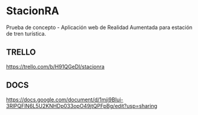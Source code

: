 # StacionRA
Prueba de concepto - Aplicación web de Realidad Aumentada para estación de tren turística. 

## TRELLO
https://trello.com/b/H91QGeDI/stacionra

## DOCS
https://docs.google.com/document/d/1mji9BIui-3RlPQFlN6L5U2KNHDp033opO49jtQPFpBg/edit?usp=sharing
